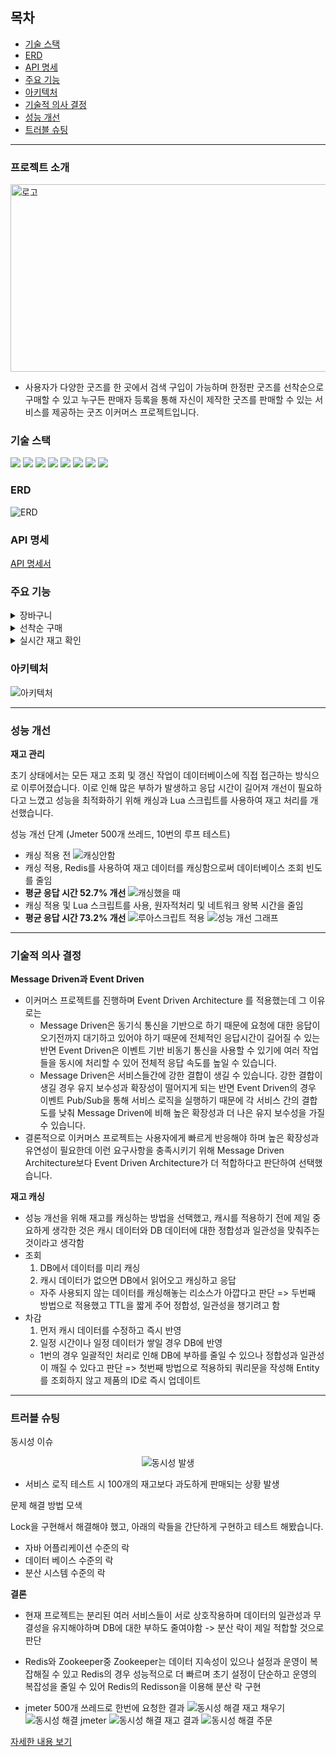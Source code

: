 <h2> 목차 </h2>

- [기술 스택](#기술-스택)
- [ERD](#ERD)
- [API 명세](#api-명세)
- [주요 기능](#주요-기능)
- [아키텍처](#아키텍처)
- [기술적 의사 결정](#기술적-의사-결정)
- [성능 개선](#성능-개선)
- [트러블 슈팅](#트러블-슈팅)

---

<h3> 프로젝트 소개  </h3>

<img alt="로고" src="resource/로고.png" width="700" height="300"/>

- 사용자가 다양한 굿즈를 한 곳에서 검색 구입이 가능하며 한정판 굿즈를 선착순으로 구매할 수 있고 누구든 판매자 등록을 통해 자신이 제작한 굿즈를 판매할 수 있는 서비스를 제공하는 굿즈 이커머스 프로젝트입니다.

<h3 id="기술-스택"> 기술 스택 </h3>
<div>
    <img src="https://img.shields.io/badge/java 17-%23ED8B00.svg?style=for-the-badge&logo=openjdk&logoColor=white">
    <img src="https://img.shields.io/badge/Spring Boot 3.3.1 -6DB33F?style=for-the-badge&logo=SpringBoot&logoColor=white">
    <img src="https://img.shields.io/badge/spring Data jpa-%236DB33F.svg?style=for-the-badge&logo=spring&logoColor=white">
    <img src="https://img.shields.io/badge/Apache %20Kafka 3.5-000?style=for-the-badge&logo=apachekafka">
    <img src="https://img.shields.io/badge/mysql 8.0 -4479A1.svg?style=for-the-badge&logo=mysql&logoColor=white">
    <img src="https://img.shields.io/badge/redis 7.2.4-%23DD0031.svg?style=for-the-badge&logo=redis&logoColor=white">
    <img src="https://img.shields.io/badge/docker 26.1.1-%230db7ed.svg?style=for-the-badge&logo=docker&logoColor=white">
    <img src="https://img.shields.io/badge/Gradle 8.8-02303A.svg?style=for-the-badge&logo=Gradle&logoColor=white">
</div>

<h3 id="ERD"> ERD </h3>

<img alt="ERD" src="resource/ERD.png"/>


<h3 id="api-명세"> API 명세 </h3>

[API 명세서](https://documenter.getpostman.com/view/11696446/2sA3kSo3FV)

<h3 id="주요-기능"> 주요 기능 </h3>

<details>
    <summary>장바구니</summary>
    <img alt="장바구니 시퀀스 다이어그램" src="resource/장바구니 시퀀스 다이어그램.png"/>

- 사용자가 원하는 제품을 장바구니에 담거나, 담은 물건을 수정 및 삭제할 수 있으며, 변경된 날로부터 7일 동안 유지됩니다.

</details>

<details> 
    <summary> 선착순 구매 </summary> 
    <img alt="주문 시퀀스 다이어그램" src="resource/주문 시퀀스 다이어그램.png"/>

- 특정 시간부터 주문할 수 있도록 구현했으며 이벤트 기반으로 진행되고 실패 시 보상 트랜잭션을 통해 자동으로 재고를 복구합니다.

</details>

<details> 
    <summary> 실시간 재고 확인 </summary>
    <img alt="실시간 재고 확인 시퀀스 다이어그램" src="resource/실시간 재고 확인 시퀀스 다이어그램.png"/>

- 제품 ID를 통해 서버와 SSE 통신을 설정해 사용자가 실시간으로 재고 상태를 모니터링할 수 있는 기능입니다.

</details>


<h3 id="아키텍처"> 아키텍처 </h3>

<img alt="아키텍처" src="resource/아키텍처.png"/>

---

<h3 id="성능-개선"> 성능 개선 </h3>

<b> 재고 관리 </b>

초기 상태에서는 모든 재고 조회 및 갱신 작업이 데이터베이스에 직접 접근하는 방식으로 이루어졌습니다. 
이로 인해 많은 부하가 발생하고 응답 시간이 길어져 개선이 필요하다고 느꼈고 
성능을 최적화하기 위해 캐싱과 Lua 스크립트를 사용하여 재고 처리를 개선했습니다.

성능 개선 단계 (Jmeter 500개 쓰레드, 10번의 루프 테스트)

- 캐싱 적용 전
  <img alt="캐싱안함" src="resource/캐싱안함.png"/>
- 캐싱 적용, Redis를 사용하여 재고 데이터를 캐싱함으로써 데이터베이스 조회 빈도를 줄임
- <b> 평균 응답 시간 52.7% 개선 </b>
  <img alt="캐싱했을 때" src="resource/캐싱했을 때.png"/>
- 캐싱 적용 및 Lua 스크립트를 사용, 원자적처리 및 네트워크 왕복 시간을 줄임
- <b> 평균 응답 시간 73.2% 개선 </b>
  <img alt="루아스크립트 적용" src="resource/루아스크립트 적용.png"/>
  <img alt="성능 개선 그래프" src="resource/성능 개선 그래프.png"/>

---

<h3 id="기술적-의사-결정"> 기술적 의사 결정 </h3>

<b> Message Driven과 Event Driven </b>

- 이커머스 프로젝트를 진행하며 Event Driven Architecture 를 적용했는데 그 이유로는
    - Message Driven은 동기식 통신을 기반으로 하기 때문에 요청에 대한 응답이 오기전까지 대기하고 있어야 하기 때문에 전체적인 응답시간이 길어질 수 있는 반면 Event Driven은 이벤트 기반
      비동기 통신을 사용할 수 있기에 여러 작업들을 동시에 처리할 수 있어 전체적 응답 속도를 높일 수 있습니다.
    - Message Driven은 서비스들간에 강한 결합이 생길 수 있습니다. 강한 결합이 생길 경우 유지 보수성과 확장성이 떨어지게 되는 반면 Event Driven의 경우 이벤트 Pub/Sub을 통해 서비스
      로직을 실행하기 때문에 각 서비스 간의 결합도를 낮춰 Message Driven에 비해 높은 확장성과 더 나은 유지 보수성을 가질 수 있습니다.
- 결론적으로 이커머스 프로젝트는 사용자에게 빠르게 반응해야 하며 높은 확장성과 유연성이 필요한데 이런 요구사항을 충족시키기 위해 Message Driven Architecture보다 Event Driven
  Architecture가 더 적합하다고 판단하여 선택했습니다.

<b> 재고 캐싱 </b>

- 성능 개선을 위해 재고를 캐싱하는 방법을 선택했고, 캐시를 적용하기 전에 제일 중요하게 생각한 것은 캐시 데이터와 DB 데이터에 대한 정합성과 일관성을 맞춰주는 것이라고 생각함   
- 조회
  1. DB에서 데이터를 미리 캐싱
  2. 캐시 데이터가 없으면 DB에서 읽어오고 캐싱하고 응답
  - 자주 사용되지 않는 데이터를 캐싱해놓는 리소스가 아깝다고 판단 => 두번째 방법으로 적용했고 TTL을 짧게 주어 정합성, 일관성을 챙기려고 함
- 차감
  1. 먼저 캐시 데이터를 수정하고 즉시 반영
  2. 일정 시간이나 일정 데이터가 쌓일 경우 DB에 반영
  - 1번의 경우 일괄적인 처리로 인해 DB에 부하를 줄일 수 있으나 정합성과 일관성이 깨질 수 있다고 판단 => 첫번째 방법으로 적용하되 쿼리문을 작성해 Entity를 조회하지 않고 제품의 ID로 즉시 업데이트

---

<h3 id="트러블-슈팅"> 트러블 슈팅 </h3>

동시성 이슈

<div style="text-align: center;">
    <img alt="동시성 발생" src="resource/동시성 발생.png"/>
</div>

- 서비스 로직 테스트 시 100개의 재고보다 과도하게 판매되는 상황 발생

문제 해결 방법 모색

Lock을 구현해서 해결해야 했고, 아래의 락들을 간단하게 구현하고 테스트 해봤습니다.

- 자바 어플리케이션 수준의 락
- 데이터 베이스 수준의 락
- 분산 시스템 수준의 락

<b> 결론 </b>

- 현재 프로젝트는 분리된 여러 서비스들이 서로 상호작용하며 데이터의 일관성과 무결성을 유지해야하며 DB에 대한 부하도 줄여야함 -> 분산 락이 제일 적합할 것으로 판단
- Redis와 Zookeeper중 Zookeeper는 데이터 지속성이 있으나 설정과 운영이 복잡해질 수 있고 Redis의 경우 성능적으로 더 빠르며 초기 설정이 단순하고 운영의 복잡성을 줄일 수 있어  Redis의 Redisson을 이용해 분산 락 구현

- jmeter 500개 쓰레드로 한번에 요청한 결과
  <img alt="동시성 해결 재고 채우기" src="resource/동시성 해결 재고 채우기.png"/>
  <img alt="동시성 해결 jmeter" src="resource/동시성 해결 jmeter.png"/>
  <img alt="동시성 해결 재고 결과" src="resource/동시성 해결 재고 결과.png"/>
  <img alt="동시성 해결 주문" src="resource/동시성 해결 주문.png"/>

[자세한 내용 보기](https://velog.io/@malslapq/%EB%AC%BC%EA%B1%B4%EC%9D%B4-%EC%97%86%EB%8A%94%EB%8D%B0-%ED%8C%94%EB%A0%A4%EB%B2%84%EB%A0%B8%EB%8B%A4...-%EB%8F%99%EC%8B%9C%EC%84%B1-%EC%9D%B4%EC%8A%88)
